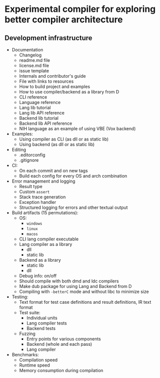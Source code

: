# Experimental compiler for exploring better compiler architecture

## Development infrastructure
- Documentation
  - Changelog
  - readme.md file
  - license.md file
  - issue template
  - Internals and contributor's guide
  - File with links to resources
  - How to build project and examples
  - How to use compiler/backend as a library from D
  - CLI reference
  - Language reference
  - Lang lib tutorial
  - Lang lib API reference
  - Backend lib tutorial
  - Backend lib API reference
  - NIH language as an example of using VBE (Vox backend)
- Examples:
  - Using compiler as CLI (as dll or as static lib)
  - Using backend (as dll or as static lib)
- Editing
  - .editorconfig
  - .gitignore
- CI:
  - On each commit and on new tags
  - Build each config for every OS and arch combination
- Error management and logging
  - Result type
  - Custom `assert`
  - Stack trace generation
  - Exception handler
  - Structured logging for errors and other textual output
- Build artifacts (15 permutations):
  - OS:
    - `windows`
    - `linux`
    - `macos`
  - CLI lang compiler executable
  - Lang compiler as a library
    - dll
    - static lib
  - Backend as a library
    - static lib
    - dll
  - Debug info: on/off
  - Should compile with both dmd and ldc compilers
  - Make dub package for using Lang and Backend from D
  - Compiling with `-betterC` mode and without libc to minimize size
- Testing:
  - Text format for test case definitions and result definitions, IR text format
  - Test suite:
    - Individual units
    - Lang compiler tests
    - Backend tests
  - Fuzzing
    - Entry points for various components
    - Backend (whole and each pass)
    - Lang compiler
- Benchmarks:
  - Compilation speed
  - Runtime speed
  - Memory consumption during compilation